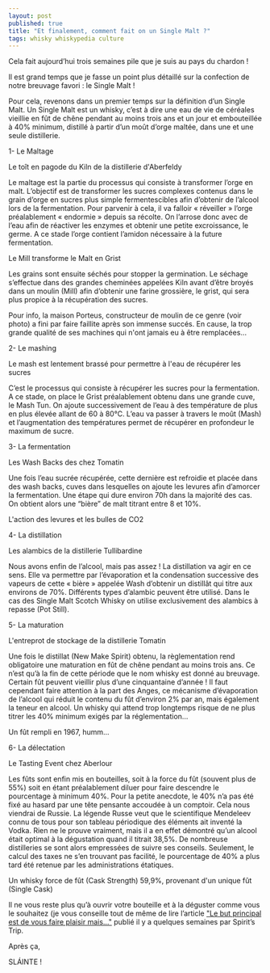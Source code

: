 ```yaml
---
layout: post
published: true
title: "Et finalement, comment fait on un Single Malt ?"
tags: whisky whiskypedia culture
---
```


Cela fait aujourd’hui trois semaines pile que je suis au pays du chardon !

Il est grand temps que je fasse un point plus détaillé sur la confection de notre breuvage favori : le Single Malt !


Pour cela, revenons dans un premier temps sur la définition d’un Single Malt. Un Single Malt est un whisky, c’est à dire une eau de vie de céréales vieillie en fût de chêne pendant au moins trois ans et un jour et embouteillée à 40% minimum, distillé à partir d’un moût d’orge maltée, dans une et une seule distillerie.


1- Le Maltage


Le toît en pagode du Kiln de la distillerie d'Aberfeldy

Le maltage est la partie du processus qui consiste à transformer l’orge en malt. L’objectif est de transformer les sucres complexes contenus dans le grain d’orge en sucres plus simple fermentescibles afin d’obtenir de l’alcool lors de la fermentation.
Pour parvenir à cela, il va falloir « réveiller » l’orge préalablement « endormie » depuis sa récolte. On l’arrose donc avec de l’eau afin de réactiver les enzymes et obtenir une petite excroissance, le germe. A ce stade l’orge contient l’amidon nécessaire à la future fermentation.



Le Mill transforme le Malt en Grist

Les grains sont ensuite séchés pour stopper la germination. Le séchage s’effectue dans des grandes cheminées appelées Kiln avant d’être broyés dans un moulin (Mill) afin d’obtenir une farine grossière, le grist, qui sera plus propice à la récupération des sucres.

Pour info, la maison Porteus, constructeur de moulin de ce genre (voir photo) a fini par faire faillite après son immense succés. En cause, la trop grande qualité de ses machines qui n'ont jamais eu à être remplacées...


2- Le mashing


Le mash est lentement brassé pour permettre à l'eau de récupérer les sucres

C’est le processus qui consiste à récupérer les sucres pour la fermentation.
A ce stade, on place le Grist préalablement obtenu dans une grande cuve, le Mash Tun. On ajoute successivement de l’eau à des température de plus en plus élevée allant de 60 à 80°C. L’eau va passer à travers le moût (Mash) et l’augmentation des températures permet de récupérer en profondeur le maximum de sucre.


3- La fermentation


Les Wash Backs des chez Tomatin

Une fois l’eau sucrée récupérée, cette dernière est refroidie et placée dans des wash backs, cuves dans lesquelles on ajoute les levures afin d’amorcer la fermentation. Une étape qui dure environ 70h dans la majorité des cas. On obtient alors une “bière” de malt titrant entre 8 et 10%.


L'action des levures et les bulles de CO2


4- La distillation


Les alambics de la distillerie Tullibardine

Nous avons enfin de l’alcool, mais pas assez !
La distillation va agir en ce sens. Elle va permettre par l’évaporation et la condensation successive des vapeurs de cette « bière » appelée Wash d’obtenir un distillât qui titre aux environs de 70%. Différents types d’alambic peuvent être utilisé. Dans le cas des Single Malt Scotch Whisky on utilise exclusivement des alambics à repasse (Pot Still).


5- La maturation


L'entreprot de stockage de la distillerie Tomatin


Une fois le distillat (New Make Spirit) obtenu, la règlementation rend obligatoire une maturation en fût de chêne pendant au moins trois ans. Ce n’est qu’à la fin de cette période que le nom whisky est donné au breuvage. Certain fût peuvent vieillir plus d’une cinquantaine d’année ! Il faut cependant faire attention à la part des Anges, ce mécanisme d’évaporation de l’alcool qui réduit le contenu du fût d’environ 2% par an, mais également la teneur en alcool. Un whisky qui attend trop longtemps risque de ne plus titrer les 40% minimum exigés par la réglementation…



Un fût rempli en 1967, humm...


6- La délectation


Le Tasting Event chez Aberlour

Les fûts sont enfin mis en bouteilles, soit à la force du fût (souvent plus de 55%) soit en étant préalablement diluer pour faire descendre le pourcentage à minimum 40%.
Pour la petite anecdote, le 40% n’a pas été fixé au hasard par une tête pensante accoudée à un comptoir.
Cela nous viendrai de Russie. La légende Russe veut que le scientifique Mendeleev connu de tous pour son tableau périodique des éléments ait inventé la Vodka. Rien ne le prouve vraiment, mais il a en effet démontré qu’un alcool était optimal à la dégustation quand il titrait 38,5%. De nombreuse distilleries se sont alors empressées de suivre ses conseils. Seulement, le calcul des taxes ne s’en trouvant pas facilité, le pourcentage de 40% a plus tard été retenue par les administrations étatiques.


Un whisky force de fût (Cask Strength) 59,9%, provenant d'un unique fût (Single Cask)

Il ne vous reste plus qu’à ouvrir votre bouteille et à la déguster comme vous le souhaitez (je vous conseille tout de même de lire l’article <a href="https://www.facebook.com/notes/spirits-trip/-le-but-principal-est-de-vous-faire-plaisir-mais-/273643946382691
">"Le but principal est de vous faire plaisir mais…"</a> publié il y a quelques semaines par Spirit’s Trip.



Après ça,

SLÁINTE !

